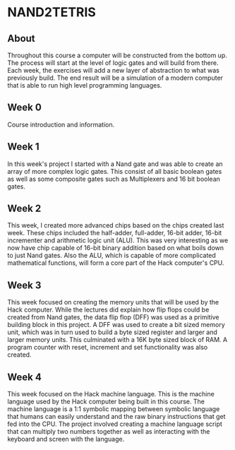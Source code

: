 # NAND2TETRIS

## About
Throughout this course a computer will be constructed from the bottom up. The process will start at the level of logic gates and will build from there. Each week, the exercises will add a new layer of abstraction to what was previously build. The end result will be a simulation of a modern computer that is able to run high level programming languages.

## Week 0
Course introduction and information.

## Week 1
In this week's project I started with a Nand gate and was able to create an array of more complex logic gates. This consist of all basic boolean gates as well as some composite gates such as Multiplexers and 16 bit boolean gates.

## Week 2
This week, I created more advanced chips based on the chips created last week. These chips included the half-adder, full-adder, 16-bit adder, 16-bit incrementer and arithmetic logic unit (ALU). This was very interesting as we now have chip capable of 16-bit binary addition based on what boils down to just Nand gates. Also the ALU, which is capable of more complicated mathematical functions, will form a core part of the Hack computer's CPU.

## Week 3
This week focused on creating the memory units that will be used by the Hack computer. While the lectures did explain how flip flops could be created from Nand gates, the data flip flop (DFF) was used as a primitive building block in this project. A DFF was used to create a bit sized memory unit, which was in turn used to build a byte sized register and larger and larger memory units. This culminated with a 16K byte sized block of RAM. A program counter with reset, increment and set functionality was also created.

## Week 4
This week focused on the Hack machine language. This is the machine language used by the Hack computer being built in this course. The machine language is a 1:1 symbolic mapping between symbolic language that humans can easily understand and the raw binary instructions that get fed into the CPU. The project involved creating a machine language script that can multiply two numbers together as well as interacting with the keyboard and screen with the language.